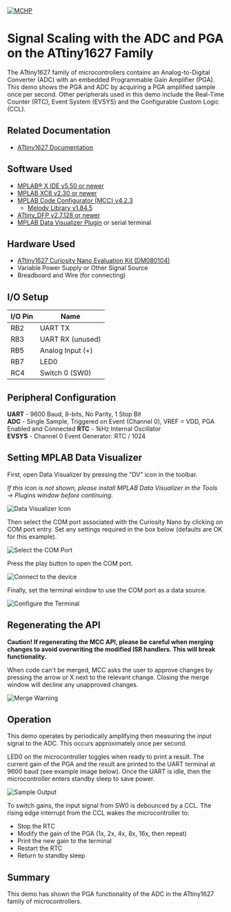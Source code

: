 <!-- Please do not change this logo with link -->

[![MCHP](images/microchip.png)](https://www.microchip.com)

# Signal Scaling with the ADC and PGA on the ATtiny1627 Family
The ATtiny1627 family of microcontrollers contains an Analog-to-Digital Converter (ADC) with an embedded Programmable Gain Amplifier (PGA). This demo shows the PGA and ADC by acquiring a PGA amplified sample once per second. Other peripherals used in this demo include the Real-Time Counter (RTC), Event System (EVSYS) and the Configurable Custom Logic (CCL).

## Related Documentation

- [ATtiny1627 Documentation](https://www.microchip.com/wwwproducts/en/ATTINY1627?utm_source=GitHub&utm_medium=TextLink&utm_campaign=MCU8_MMTCha_attiny1627&utm_content=attiny1627-analog-demo-mplab-mcc-github)

## Software Used

- [MPLAB® X IDE v5.50 or newer](https://www.microchip.com/en-us/development-tools-tools-and-software/mplab-x-ide?utm_source=GitHub&utm_medium=TextLink&utm_campaign=MCU8_MMTCha_attiny1627&utm_content=attiny1627-analog-demo-mplab-mcc-github)
- [MPLAB XC8 v2.30 or newer](https://www.microchip.com/en-us/development-tools-tools-and-software/mplab-xc-compilers?utm_source=GitHub&utm_medium=TextLink&utm_campaign=MCU8_MMTCha_attiny1627&utm_content=attiny1627-analog-demo-mplab-mcc-github)
- [MPLAB Code Configurator (MCC) v4.2.3](https://www.microchip.com/en-us/development-tools-tools-and-software/embedded-software-center/mplab-code-configurator?utm_source=GitHub&utm_medium=TextLink&utm_campaign=MCU8_MMTCha_attiny1627&utm_content=attiny1627-analog-demo-mplab-mcc-github)
  - [Melody Library v1.84.5](https://www.microchip.com/en-us/development-tools-tools-and-software/embedded-software-center/mplab-code-configurator?utm_source=GitHub&utm_medium=TextLink&utm_campaign=MCU8_MMTCha_attiny1627&utm_content=attiny1627-analog-demo-mplab-mcc-github)
- [ATtiny_DFP v2.7.128 or newer](https://packs.download.microchip.com/)
- [MPLAB Data Visualizer Plugin](https://www.microchip.com/en-us/development-tools-tools-and-software/embedded-software-center/mplab-data-visualizer?utm_source=GitHub&utm_medium=TextLink&utm_campaign=MCU8_MMTCha_attiny1627&utm_content=attiny1627-analog-demo-mplab-mcc-github) or serial terminal

## Hardware Used

- [ATtiny1627 Curiosity Nano Evaluation Kit (DM080104)](https://www.microchip.com/DevelopmentTools/ProductDetails/PartNO/DM080104?utm_source=GitHub&utm_medium=TextLink&utm_campaign=MCU8_MMTCha_attiny1627&utm_content=attiny1627-analog-demo-mplab-mcc-github)
- Variable Power Supply or Other Signal Source
- Breadboard and Wire (for connecting)

## I/O Setup

| I/O Pin | Name
| ------  | ----
| RB2 | UART TX
| RB3 | UART RX (unused)  
| RB5 | Analog Input (+)
| RB7 | LED0
| RC4 | Switch 0 (SW0)

## Peripheral Configuration

**UART** - 9600 Baud, 8-bits, No Parity, 1 Stop Bit  
**ADC** - Single Sample, Triggered on Event (Channel 0), VREF = VDD, PGA Enabled and Connected
**RTC** -  1kHz Internal Oscillator   
**EVSYS** - Channel 0 Event Generator: RTC / 1024

## Setting MPLAB Data Visualizer

First, open Data Visualizer by pressing the "DV" icon in the toolbar.

*If this icon is not shown, please install MPLAB Data Visualizer in the Tools &rarr; Plugins window before continuing.*

![Data Visualizer Icon](./images/DVsetup1.PNG)

Then select the COM port associated with the Curiosity Nano by clicking on COM port entry. Set any settings required in the box below (defaults are OK for this example).

![Select the COM Port](./images/DVsetup2.PNG)

Press the play button to open the COM port.

![Connect to the device](./images/DVsetup3.PNG)

Finally, set the terminal window to use the COM port as a data source.

![Configure the Terminal](./images/DVsetup4.PNG)

## Regenerating the API

**Caution! If regenerating the MCC API, please be careful when merging changes to avoid overwriting the modified ISR handlers. This will break functionality.**

When code can't be merged, MCC asks the user to approve changes by pressing the arrow or X next to the relevant change. Closing the merge window will decline any unapproved changes.

![Merge Warning](./images/mergeWarning.PNG)

## Operation

This demo operates by periodically amplifying then measuring the input signal to the ADC. This occurs approximately once per second.

LED0 on the microcontroller toggles when ready to print a result. The current gain of the PGA and the result are printed to the UART terminal at 9600 baud (see example image below). Once the UART is idle, then the microcontroller enters standby sleep to save power.

![Sample Output](./images/sampleOutput.PNG)

To switch gains, the input signal from SW0 is debounced by a CCL. The rising edge interrupt from the CCL wakes the microcontroller to:

- Stop the RTC
- Modify the gain of the PGA (1x, 2x, 4x, 8x, 16x, then repeat)
- Print the new gain to the terminal
- Restart the RTC
- Return to standby sleep

## Summary
This demo has shown the PGA functionality of the ADC in the ATtiny1627 family of microcontrollers.
